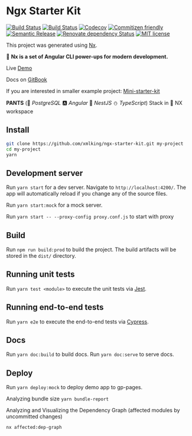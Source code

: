 # Ngx Starter Kit

[![Build Status](https://github.com/xmlking/ngx-starter-kit/workflows/Test%20on%20Push%20for%20WebApp/badge.svg?branch=develop)](https://github.com/xmlking/ngx-starter-kit/actions?query=workflow%3A%22Test+on+Push+for+WebApp%22)
[![Build Status](https://github.com/xmlking/ngx-starter-kit/workflows/Test%20on%20Push%20for%20API/badge.svg?branch=develop)](https://github.com/xmlking/ngx-starter-kit/actions?query=workflow%3A%22Test+on+Push+for+API%22)
[![Codecov](https://codecov.io/gh/xmlking/ngx-starter-kit/branch/develop/graph/badge.svg)](https://codecov.io/gh/xmlking/ngx-starter-kit)
[![Commitizen friendly](https://img.shields.io/badge/commitizen-friendly-brightgreen.svg)](http://commitizen.github.io/cz-cli/)
[![Semantic Release](https://img.shields.io/badge/%20%20%F0%9F%93%A6%F0%9F%9A%80-semantic--release-e10079.svg)](https://github.com/semantic-release/semantic-release)
[![Renovate dependency Status](https://img.shields.io/badge/renovate-enabled-brightgreen.svg)](https://renovatebot.com/)
[![MIT license](https://img.shields.io/badge/license-MIT-brightgreen.svg)](https://opensource.org/licenses/MIT)

<!-- [![Sourcegraph](https://sourcegraph.com/github.com/xmlking/ngx-starter-kit/-/badge.svg)](https://sourcegraph.com/github.com/xmlking/ngx-starter-kit?badge) -->

This project was generated using [Nx](https://nx.dev).

🔎 **Nx is a set of Angular CLI power-ups for modern development.**

Live [Demo](https://xmlking.github.io/ngx-starter-kit/index.html)

Docs on [GitBook](https://xmlking.gitbook.io/ngx-starter-kit/v/develop/)

If you are interested in smaller example project: [Mini-starter-kit](https://github.com/xmlking/connect4)

**PANTS** (:elephant: _PostgreSQL_ :a: _Angular_ :rocket: _NestJS_ :snowman: _TypeScript_) Stack in :dolphin: NX workspace

## Install

```bash
git clone https://github.com/xmlking/ngx-starter-kit.git my-project
cd my-project
yarn
```

## Development server

Run `yarn start` for a dev server. Navigate to `http://localhost:4200/`. The app will automatically reload if you change any of the source files.

Run `yarn start:mock` for a mock server.

Run `yarn start -- --proxy-config proxy.conf.js` to start with proxy

## Build

Run `npm run build:prod` to build the project. The build artifacts will be stored in the `dist/` directory.

## Running unit tests

Run `yarn test <module>` to execute the unit tests via [Jest](https://jestjs.io/).

## Running end-to-end tests

Run `yarn e2e` to execute the end-to-end tests via [Cypress](https://www.cypress.io/).

## Docs

Run `yarn doc:build` to build docs.
Run `yarn doc:serve` to serve docs.

## Deploy

Run `yarn deploy:mock` to deploy demo app to gp-pages.

Analyzing bundle size `yarn bundle-report`

Analyzing and Visualizing the Dependency Graph (affected modules by uncommitted changes)

`nx affected:dep-graph`
